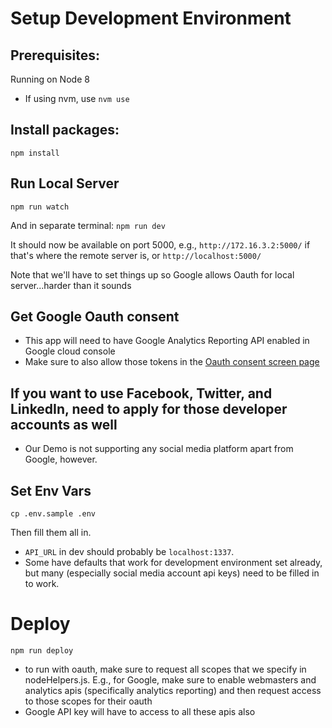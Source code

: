 # Setup Development Environment

## Prerequisites: 
Running on Node 8

- If using nvm, use `nvm use`

## Install packages:
`npm install`

## Run Local Server
`npm run watch`

And in separate terminal: 
`npm run dev`

It should now be available on port 5000, e.g., 
`http://172.16.3.2:5000/` if that's where the remote server is, or 
`http://localhost:5000/`

Note that we'll have to set things up so Google allows Oauth for local server...harder than it sounds

## Get Google Oauth consent
- This app will need to have Google Analytics Reporting API enabled in Google cloud console
- Make sure to also allow those tokens in the [Oauth consent screen page](https://console.developers.google.com/apis/credentials/consent/edit) 

## If you want to use Facebook, Twitter, and LinkedIn, need to apply for those developer accounts as well
- Our Demo is not supporting any social media platform apart from Google, however.

## Set Env Vars
`cp .env.sample .env`

Then fill them all in. 
- `API_URL` in dev should probably be `localhost:1337`. 
- Some have defaults that work for development environment set already, but many (especially social media account api keys) need to be filled in to work.





# Deploy
`npm run deploy`

- to run with oauth, make sure to request all scopes that we specify in nodeHelpers.js. E.g., for Google, make sure to enable webmasters and analytics apis (specifically analytics reporting) and then request access to those scopes for their oauth
- Google API key will have to access to all these apis also
